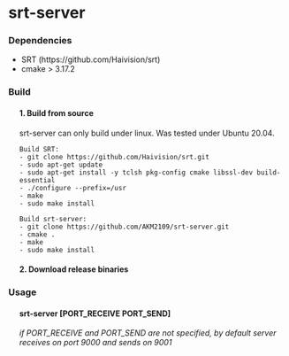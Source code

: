 

<h1>srt-server</h1>

<h3>Dependencies</h3>
<ul>
  <li>SRT (https://github.com/Haivision/srt)</li>
  <li>cmake > 3.17.2</li>
</ul>

<h3>Build</h3>
<div style="padding-left: 20px">
  <h4>1. Build from source</h4>
  srt-server can only build under linux. Was tested under Ubuntu 20.04.
  
  ```
  Build SRT:
  - git clone https://github.com/Haivision/srt.git
  - sudo apt-get update
  - sudo apt-get install -y tclsh pkg-config cmake libssl-dev build-essential
  - ./configure --prefix=/usr
  - make
  - sudo make install
  
  Build srt-server:
  - git clone https://github.com/AKM2109/srt-server.git
  - cmake .
  - make
  - sudo make install
  ```

  <h4>2. Download release binaries</h4>

</div>

<h3>Usage</h3>
<div style="padding-left: 20px">
<h4>srt-server [PORT_RECEIVE PORT_SEND]</h4>

_if PORT_RECEIVE and PORT_SEND are not specified, by default server receives on port 9000 and sends on 9001_
</div>